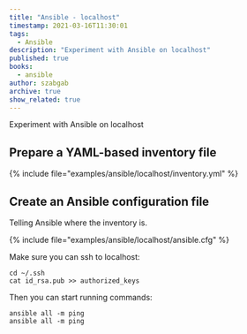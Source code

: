 ```yaml
---
title: "Ansible - localhost"
timestamp: 2021-03-16T11:30:01
tags:
  - Ansible
description: "Experiment with Ansible on localhost"
published: true
books:
  - ansible
author: szabgab
archive: true
show_related: true
---
```



Experiment with Ansible on localhost


## Prepare a YAML-based inventory file

{% include file="examples/ansible/localhost/inventory.yml" %}

## Create an Ansible configuration file

Telling Ansible where the inventory is.

{% include file="examples/ansible/localhost/ansible.cfg" %}

Make sure you can ssh to localhost:

```
cd ~/.ssh
cat id_rsa.pub >> authorized_keys
```

Then you can start running commands:

```
ansible all -m ping
ansible all -m ping
```



